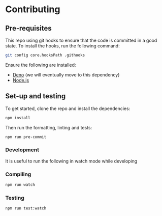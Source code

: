 # Contributing

## Pre-requisites

This repo using git hooks to ensure that the code is committed in a good state.
To install the hooks, run the following command:

```bash
git config core.hooksPath .githooks
```

Ensure the following are installed:
 - [Deno](https://docs.deno.com/runtime/manual/getting_started/installation) (we will eventually move to this dependency)
 - [Node.js](https://nodejs.org/en/download)

## Set-up and testing

To get started, clone the repo and install the dependencies:

```bash
npm install
```

Then run the formatting, linting and tests:

```bash
npm run pre-commit
```

### Development

It is useful to run the following in watch mode while developing

### Compiling

```bash
npm run watch
```

### Testing

```bash
npm run test:watch
```
